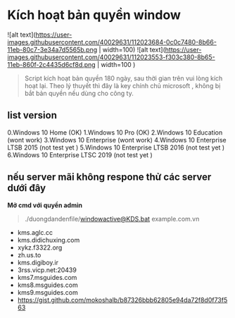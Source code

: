 # Kích hoạt bản quyền window 
![alt text](https://user-images.githubusercontent.com/40029631/112023684-0c0c7480-8b66-11eb-80c7-3e34a7d5565b.png | width=100)
![alt text](https://user-images.githubusercontent.com/40029631/112023553-f303c380-8b65-11eb-860f-2c4435d6cf8d.png  | width=100 )
> Script kích hoạt bản quyền 180 ngày, sau thời gian trên vui lòng kích hoạt lại. 
> Theo lý thuyết thì đây là key chính chủ microsoft , không bị bắt bản quyền nếu dùng cho công ty.
## list version 
 0.Windows 10 Home (OK)
 1.Windows 10 Pro (OK)
 2.Windows 10 Education (wont work)
 3.Windows 10 Enterprise (wont work)
 4.Windows 10 Enterprise LTSB 2015 (not test yet )
 5.Windows 10 Enterprise LTSB 2016 (not test yet )
 6.Windows 10 Enterprise LTSC 2019 (not test yet )
## nếu server mãi không respone thử các server dưới đây
**Mở cmd với quyền admin**
> ./duongdandenfile/windowactive@KDS.bat example.com.vn
* kms.aglc.cc
* kms.didichuxing.com
* xykz.f3322.org
* zh.us.to
* kms.digiboy.ir
* 3rss.vicp.net:20439
* kms7.msguides.com
* kms8.msguides.com
* kms9.msguides.com
* https://gist.github.com/mokoshalb/b87326bbb62805e94da72f8d0f73f563

